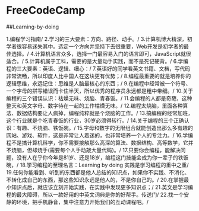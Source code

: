 # FreeCodeCamp
##Learning-by-doing

1.编程学习指南/
2.学习的三大要素：方向、路径、动手。/
3.计算机博大精深，初学者很容易迷失其中。选定一个方向并坚持下去很重要，Web开发是初学者的最佳选择。/
4.计算机语言众多，选择一门最容易入门的语言即可，JavaScript就很适合。/
5.计算机属于工科，需要的是大量动手实践，而不是死记硬背。/
6.学编程的三大要素：英语、逻辑、细心：/
7.英语好的同学看英文书籍、文档，写代码非常流畅，所以印度人比中国人在这块更有优势；/
8.编程最重要的就是培养你的逻辑思维，永远记住：思维是人脑最核心的东西；/
9.在编程中经常被一个符号、一个字母的拼写错误而卡住半天，所以优秀的程序员永远都是粗中带细。/
10.关于编程的三个错误认识：枯燥无味、烧脑、青春饭。/
11.会编程的人都是奇葩，这种整天和英文字母、数字待在一起的工作枯燥无味。/
12.编程太烧脑，里面各种算法、数据结构要让人疯掉，编程纯粹就是个烧脑的工作。/
13.搞编程的经常加班，这个行业就是个吃青春饭的行业，30岁必须得转行。/
14.关于编程的三个正确认识：有趣、不烧脑、铁饭碗。/
15.字母和数字的无限组合就能创造出那么多有趣的网站、游戏、软件，这是非常让人着迷的，也非常培养一个人的专注力。/
16.学编程不是搞计算机科学，你不需要接触那么高深的算法、数据结构、高等数学，它并不烧脑，但却烧手(需要每个人手动敲大量代码)。/
17.只要你会编程，能解决问题，没有人在乎你今年是81岁、还是18岁，编程这门技能会成为你一辈子的铁饭碗，/
18.学习编程的至理名言：Learning by doing 实践是学习编程的重中之重/
19.任何你能看到、听到的东西都是他人总结的知识点，如果你不实践、不消化、不转化成自己的东西，那这些知识永远是他人的，不是你自己的。/
20.在掌握最小知识点后，就应该立刻开始实践，在实践中发现更多知识点；/
21.英文是学习编程的最大障碍，所以一款好用的中英文词典是你的好帮手。传送门/
22.找一个安静的环境，把手机静音，集中注意力开始我们的互动课程吧。/
